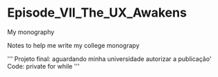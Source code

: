 # Episode_VII_The_UX_Awakens
My monography   

Notes to help me write my college monograpy  

'''
Projeto final:  aguardando minha universidade autorizar a publicação'
Code:  private for while
'''
